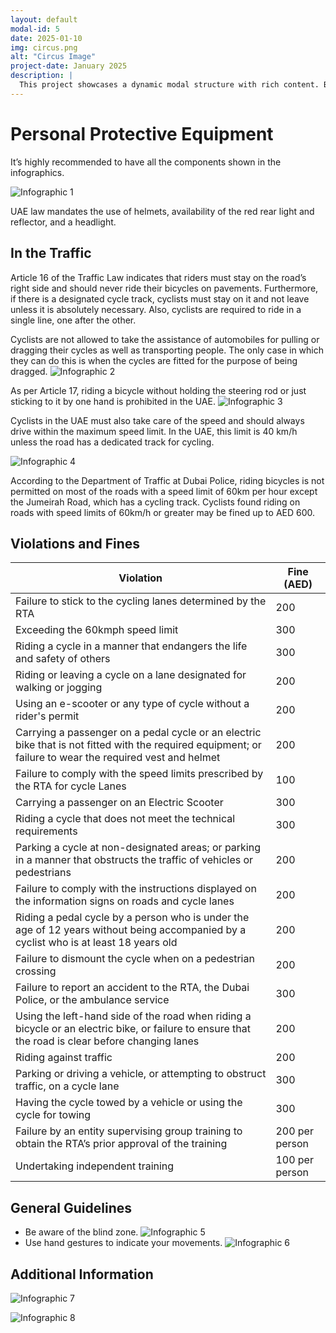 ```yaml
---
layout: default
modal-id: 5
date: 2025-01-10
img: circus.png
alt: "Circus Image"
project-date: January 2025
description: |
  This project showcases a dynamic modal structure with rich content. Below is the gallery featuring a single image.
---
```



# Personal Protective Equipment

It’s highly recommended to have all the components shown in the infographics.

![Infographic 1](/img/safety/image1.png)

UAE law mandates the use of helmets, availability of the red rear light and reflector, and a headlight.

## In the Traffic

Article 16 of the Traffic Law indicates that riders must stay on the road’s right side and should never ride their bicycles on pavements. Furthermore, if there is a designated cycle track, cyclists must stay on it and not leave unless it is absolutely necessary. Also, cyclists are required to ride in a single line, one after the other.

Cyclists are not allowed to take the assistance of automobiles for pulling or dragging their cycles as well as transporting people. The only case in which they can do this is when the cycles are fitted for the purpose of being dragged.
![Infographic 2](/img/safety/image2.png)

As per Article 17, riding a bicycle without holding the steering rod or just sticking to it by one hand is prohibited in the UAE.
![Infographic 3](/img/safety/image3.png)

Cyclists in the UAE must also take care of the speed and should always drive within the maximum speed limit. In the UAE, this limit is 40 km/h unless the road has a dedicated track for cycling.

![Infographic 4](/img/safety/image4.png)

According to the Department of Traffic at Dubai Police, riding bicycles is not permitted on most of the roads with a speed limit of 60km per hour except the Jumeirah Road, which has a cycling track. Cyclists found riding on roads with speed limits of 60km/h or greater may be fined up to AED 600.

## Violations and Fines



| Violation                                                              | Fine (AED) |
|------------------------------------------------------------------------|------------|
| Failure to stick to the cycling lanes determined by the RTA            | 200        |
| Exceeding the 60kmph speed limit                                       | 300        |
| Riding a cycle in a manner that endangers the life and safety of others| 300        |
| Riding or leaving a cycle on a lane designated for walking or jogging  | 200        |
| Using an e-scooter or any type of cycle without a rider's permit       | 200        |
| Carrying a passenger on a pedal cycle or an electric bike that is not fitted with the required equipment; or failure to wear the required vest and helmet | 200 |
| Failure to comply with the speed limits prescribed by the RTA for cycle Lanes | 100 |
| Carrying a passenger on an Electric Scooter                           | 300        |
| Riding a cycle that does not meet the technical requirements           | 300        |
| Parking a cycle at non-designated areas; or parking in a manner that obstructs the traffic of vehicles or pedestrians | 200 |
| Failure to comply with the instructions displayed on the information signs on roads and cycle lanes | 200 |
| Riding a pedal cycle by a person who is under the age of 12 years without being accompanied by a cyclist who is at least 18 years old | 200 |
| Failure to dismount the cycle when on a pedestrian crossing            | 200        |
| Failure to report an accident to the RTA, the Dubai Police, or the ambulance service | 300 |
| Using the left-hand side of the road when riding a bicycle or an electric bike, or failure to ensure that the road is clear before changing lanes | 200 |
| Riding against traffic                                                 | 200        |
| Parking or driving a vehicle, or attempting to obstruct traffic, on a cycle lane | 300 |
| Having the cycle towed by a vehicle or using the cycle for towing      | 300        |
| Failure by an entity supervising group training to obtain the RTA’s prior approval of the training | 200 per person |
| Undertaking independent training                                       | 100 per person |

## General Guidelines

- Be aware of the blind zone.
 ![Infographic 5](/img/safety/image5.png)
- Use hand gestures to indicate your movements.
![Infographic 6](/img/safety/image6.png)

## Additional Information

![Infographic 7](/img/safety/image7.png)


![Infographic 8](/img/safety/image8.png)




